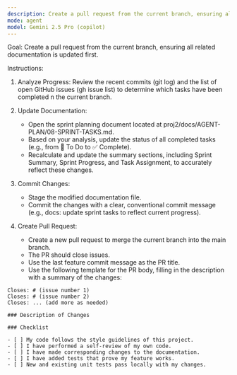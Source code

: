```yaml
---
description: Create a pull request from the current branch, ensuring all related documentation is updated first.
mode: agent
model: Gemini 2.5 Pro (copilot)
---
```


Goal: Create a pull request from the current branch, ensuring all related
documentation is updated first.

Instructions:

1.  Analyze Progress: Review the recent commits (git log) and the list of open
    GitHub issues (gh issue list) to determine which tasks have been completed n
    the current branch.

2.  Update Documentation:
    - Open the sprint planning document located at
      proj2/docs/AGENT-PLAN/08-SPRINT-TASKS.md.
    - Based on your analysis, update the status of all completed tasks (e.g.,
      from 📝 To Do to ✅ Complete).
    - Recalculate and update the summary sections, including Sprint Summary,
      Sprint Progress, and Task Assignment, to accurately reflect these
      changes.

3.  Commit Changes:
    - Stage the modified documentation file.
    - Commit the changes with a clear, conventional commit message (e.g., docs:
      update sprint tasks to reflect current progress).

4.  Create Pull Request:
    - Create a new pull request to merge the current branch into the main
      branch.
    - The PR should close issues.
    - Use the last feature commit message as the PR title.
    - Use the following template for the PR body, filling in the description
      with a summary of the changes:

```
Closes: # (issue number 1)
Closes: # (issue number 2)
Closes: ... (add more as needed)

### Description of Changes

### Checklist

- [ ] My code follows the style guidelines of this project.
- [ ] I have performed a self-review of my own code.
- [ ] I have made corresponding changes to the documentation.
- [ ] I have added tests that prove my feature works.
- [ ] New and existing unit tests pass locally with my changes.
```
